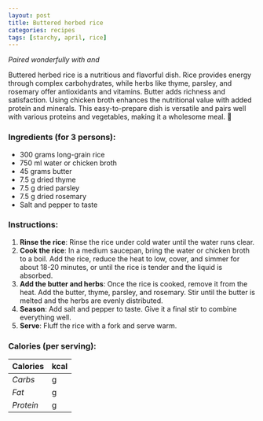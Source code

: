 ```yaml
---
layout: post
title: Buttered herbed rice
categories: recipes
tags: [starchy, april, rice]
---
```


*Paired wonderfully with <a href="/recipes/"></a> and <a href="/recipes/"></a>*

Buttered herbed rice is a nutritious and flavorful dish. Rice provides energy through complex carbohydrates, while herbs like thyme, parsley, and rosemary offer antioxidants and vitamins. Butter adds richness and satisfaction. Using chicken broth enhances the nutritional value with added protein and minerals. This easy-to-prepare dish is versatile and pairs well with various proteins and vegetables, making it a wholesome meal. 🍚

### Ingredients (for 3 persons):
- 300 grams long-grain rice
- 750 ml water or chicken broth
- 45 grams butter
- 7.5 g dried thyme
- 7.5 g dried parsley
- 7.5 g  dried rosemary
- Salt and pepper to taste

### Instructions:

1. **Rinse the rice**: Rinse the rice under cold water until the water runs clear.
2. **Cook the rice**: In a medium saucepan, bring the water or chicken broth to a boil. Add the rice, reduce the heat to low, cover, and simmer for about 18-20 minutes, or until the rice is tender and the liquid is absorbed.
3. **Add the butter and herbs**: Once the rice is cooked, remove it from the heat. Add the butter, thyme, parsley, and rosemary. Stir until the butter is melted and the herbs are evenly distributed.
4. **Season**: Add salt and pepper to taste. Give it a final stir to combine everything well.
5. **Serve**: Fluff the rice with a fork and serve warm.

### Calories (per serving):

| **Calories** | kcal |
| ----------- | ----------- |
| *Carbs* | g |
| *Fat* | g |
| *Protein* | g |
